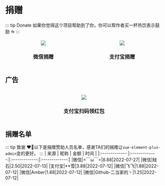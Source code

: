 <!--
 * @Description: 
 * @Author: gumingchen
 * @Email: 1240235512@qq.com
 * @Date: 2022-07-12 14:33:13
 * @LastEditors: gumingchen
 * @LastEditTime: 2022-07-27 16:13:33
-->
# 捐赠
::: tip Donate
如果你觉得这个项目帮助到了你，你可以帮作者买一杯热饮表示鼓励 ☕
:::
<div class="img-box">
  <div class="wechat">
    <img src="http://oss.gumingchen.icu/image/wechat-collection-code.png" />
    <h3>微信捐赠</h3>
  </div>
  <div class="ali">
    <img src="http://oss.gumingchen.icu/image/ali-collection-code.png" />
    <h3>支付宝捐赠</h3>
  </div>
</div>

## 广告
<br>
<div class="img-box">
  <div class="red-envelopes">
    <img src="http://oss.gumingchen.icu/image/red-envelopes.jpg" />
    <h3>支付宝扫码领红包</h3>
  </div>
</div>

## 捐赠名单
::: tip 致谢
❤️‍🔥以下是捐赠赞助人员名单，感谢TA们的捐赠让`vue-element-plus-admin`变的更好。
:::
| 来源 | 昵称 | 金额 | 时间 |
|:------------- |:-------------:|:-------------:|:-------------:|
|微信|=￣ω￣=|8.88|2022-07-27|
|微信|硅石|2.50|2022-07-13|
|支付宝|**雪|3.88|2022-07-12|
|微信|飞飞|1.88|2022-07-12|
|微信|Amber|1.88|2022-07-12|
|微信|Github-二当家的丶|1.25|2022-07-12|

<style>
.img-box {
  display: flex;
  justify-content: space-around;
}
.img-box .wechat, .ali, .red-envelopes {
  text-align: center;
}
.img-box .red-envelopes {
  width: 300px;
}
table tr {
  width: 100%;
}
table tr td {
  width: 25%;
}
</style>
